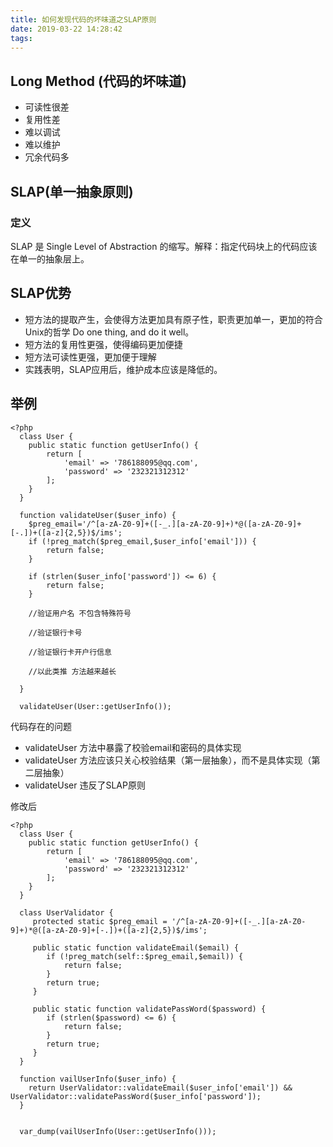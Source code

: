 ```yaml
---
title: 如何发现代码的坏味道之SLAP原则
date: 2019-03-22 14:28:42
tags:
---
```



##  Long Method (代码的坏味道)

* 可读性很差
* 复用性差
* 难以调试
* 难以维护
* 冗余代码多

## SLAP(单一抽象原则)

### 定义
SLAP 是 Single Level of Abstraction 的缩写。解释：指定代码块上的代码应该在单一的抽象层上。

## SLAP优势
* 短方法的提取产生，会使得方法更加具有原子性，职责更加单一，更加的符合Unix的哲学 Do one thing, and do it well。
* 短方法的复用性更强，使得编码更加便捷
* 短方法可读性更强，更加便于理解
* 实践表明，SLAP应用后，维护成本应该是降低的。

## 举例

```
<?php 
  class User {
  	public static function getUserInfo() {
  		return [
  			'email' => '786188095@qq.com',
  			'password' => '232321312312'
  		];
  	}
  }

  function validateUser($user_info) {
  	$preg_email='/^[a-zA-Z0-9]+([-_.][a-zA-Z0-9]+)*@([a-zA-Z0-9]+[-.])+([a-z]{2,5})$/ims';
  	if (!preg_match($preg_email,$user_info['email'])) {
  		return false;
  	}

  	if (strlen($user_info['password']) <= 6) {
  		return false;
  	} 

  	//验证用户名 不包含特殊符号

  	//验证银行卡号

  	//验证银行卡开户行信息

  	//以此类推 方法越来越长  
  
  }

  validateUser(User::getUserInfo());
```

代码存在的问题

* validateUser 方法中暴露了校验email和密码的具体实现 
* validateUser 方法应该只关心校验结果（第一层抽象），而不是具体实现（第二层抽象）
* validateUser 违反了SLAP原则

修改后


```
<?php 
  class User {
  	public static function getUserInfo() {
  		return [
  			'email' => '786188095@qq.com',
  			'password' => '232321312312'
  		];
  	}
  }

  class UserValidator {
  	 protected static $preg_email = '/^[a-zA-Z0-9]+([-_.][a-zA-Z0-9]+)*@([a-zA-Z0-9]+[-.])+([a-z]{2,5})$/ims';

  	 public static function validateEmail($email) {
  	 	if (!preg_match(self::$preg_email,$email)) {
  		    return false;
  		}
  		return true;
  	 }

  	 public static function validatePassWord($password) {
  	 	if (strlen($password) <= 6) {
  			return false;
  		} 
  		return true;
  	 }
  }

  function vailUserInfo($user_info) {
  	return UserValidator::validateEmail($user_info['email']) && UserValidator::validatePassWord($user_info['password']);
  }


  var_dump(vailUserInfo(User::getUserInfo()));

```


